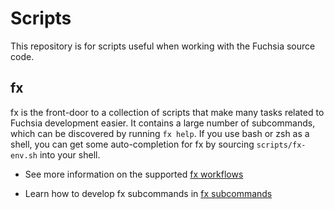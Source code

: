 # Scripts

This repository is for scripts useful when working with the Fuchsia source code.

## fx

fx is the front-door to a collection of scripts that make many tasks related to
Fuchsia development easier. It contains a large number of subcommands, which can
be discovered by running `fx help`. If you use bash or zsh as a shell, you can
get some auto-completion for fx by sourcing `scripts/fx-env.sh` into your shell.

* See more information on the supported [fx workflows](/docs/development/build/fx.md)

* Learn how to develop fx subcommands in [fx subcommands](/tools/devshell/README.md)

